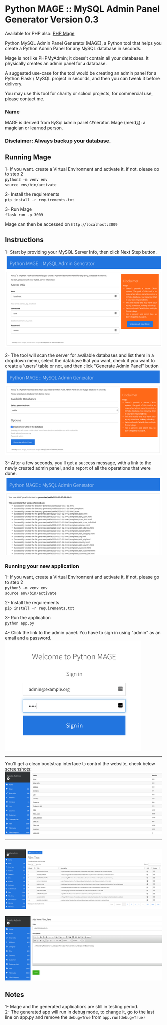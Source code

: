 # Python MAGE :: MySQL Admin Panel Generator Version 0.3
Available for PHP also: [PHP Mage](https://github.com/housamz/php-mysql-admin-panel-generator)

Python MySQL Admin Panel Generator (MAGE), a Python tool that helps you create a Python Admin Panel for any MySQL database in seconds.

Mage is not like PHPMyAdmin; it doesn't contain all your databases. It physically creates an admin panel for a database.

A suggested use-case for the tool would be creating an admin panel for a Python Flask / MySQL project in seconds, and then you can tweak it before delivery.

You may use this tool for charity or school projects, for commercial use, please contact me.

### Name
MAGE is derived from `M`ySql `A`dmin panel `GE`nerator.
Mage (meɪdʒ): a magician or learned person.

### Disclaimer: Always backup your database.

## Running Mage
1- If you want, create a Virtual Environment and activate it, if not, please go to step 2  
`python3 -m venv env`  
`source env/bin/activate`  
  
2- Install the requirements  
`pip install -r requirements.txt`  

3- Run Mage  
`flask run -p 3009`

Mage can then be accessed on `http://localhost:3009`

## Instructions
1- Start by providing your MySQL Server Info, then click Next Step button.
![Server info](images/1.png)

2- The tool will scan the server for available databases and list them in a dropdown menu, select the database that you want, check if you want to create a 'users' table or not, and then click "Generate Admin Panel" button
![Second Step](images/2.png)

3- After a few seconds, you'll get a success message, with a link to the newly created admin panel, and a report of all the operations that were done.
![Success Message](images/3.png)

### Running your new application
1- If you want, create a Virtual Environment and activate it, if not, please go to step 2  
`python3 -m venv env`  
`source env/bin/activate`  
  
2- Install the requirements  
`pip install -r requirements.txt`  

3- Run the application  
`python app.py`  

4- Click the link to the admin panel. You have to sign in using "admin" as an email and a password.
![Sign in](images/4.png)

---

You'll get a clean bootstrap interface to control the website, check below screenshots:  
![Admin Panel 1](images/5.png)

---
![Admin Panel 2](images/6.png)
---
![Admin Panel 3](images/7.png)

## Notes
1- Mage and the generated applications are still in testing period.  
2- The generated app will run in debug mode, to change it, go to the last line on app.py and remove the `debug=True` from `app.run(debug=True)`